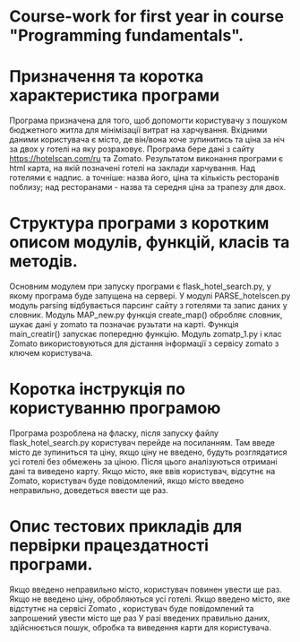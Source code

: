 # Course-work for first year in course "Programming fundamentals".

# Призначення та коротка характеристика програми
Програма призначена для того, щоб допомогти користувачу з пошуком бюджетного житла для мінімізації витрат на харчування.
Вхідними даними користувача є місто, де він/вона хоче зупинитись та ціна за ніч за двох у готелі на яку розраховує.
Програма бере дані з сайту https://hotelscan.com/ru та Zomato. Результатом виконання програми є html карта, на якій позначені готелі на заклади харчування. Над готелями є надпис. а точніше: назва його, ціна та кількість ресторанів поблизу; над ресторанами - назва та середня ціна за трапезу для двох.

# Структура програми з коротким описом модулів, функцій, класів та методів.
Основним модулем при запуску програми є flask_hotel_search.py, у якому програма буде запущена на сервері. 
У модулі PARSE_hotelscen.py модуль parsing відбувається парсинг сайту з готелями та запис даних у словник. 
Модуль MAP_new.py функція create_map() обробляє словник, шукає дані у zomato та позначає рузьтати на карті. 
Функція main_creatir() запускає попередню функцію.
Модуль zomatp_1.py і клас Zomato використовуються для дістання інформації з сервісу zomato з ключем користувача.

# Коротка інструкція по користуванню програмою
Програма розроблена на фласку, після запуску файлу flask_hotel_search.py користувач перейде на посиланням. Там введе місто де зупиниться та ціну, якщо ціну не введено, будуть розглядатися усі готелі без обмежень за ціною. Після цього аналізуються отримані дані та виведено карту. Якщо місто, яке ввів користувач, відсутнє на Zomato, користувач буде повідомлений, якщо місто введено неправильно, доведеться ввести ще раз.

# Опис тестових прикладів для первірки працездатності програми.
Якщо введено неправильно місто, користувач повинен увести ще раз.
Якщо не введено ціну, обробляються усі готелі.
Якщо введено місто, яке відстутнє на сервісі Zomato , користувач буде повідомлений та запрошений увести місто ще раз
У разі введених правильно даних, здійснюється пошук, обробка та виведення карти для користувача.

